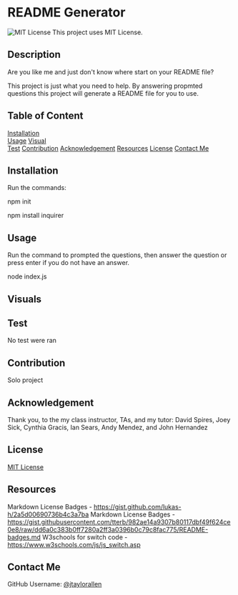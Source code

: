 # README Generator
  ![MIT License](https://img.shields.io/apm/l/atomic-design-ui.svg?)
  This project uses MIT License.
  
  ## Description
  
  Are you like me and just don't know where start on your README file?

  This project is just what you need to help. By answering propmted questions this project will generate a README file for you to use.

  <!-- [URL]() -->

  ## Table of Content
  
  [Installation](#installation)  
  [Usage](#usage)
  [Visual](#visual)  
  [Test](#test)
  [Contribution](#contribution) 
  [Acknowledgement](#acknowledgement)
  [Resources](#resources)
  [License](#license) 
  [Contact Me](#contactme)  
  
  ## Installation
  
  Run the commands:
    
  npm init 

  npm install inquirer
  
  ## Usage
  
  Run the command to prompted the questions, then answer the question or press enter if you do not have an answer. 

  node index.js

  ## Visuals

  
  ## Test
  
  No test were ran
  
  ## Contribution

  Solo project

  ## Acknowledgement

  Thank you, to the my class instructor, TAs, and my tutor: 
  David Spires, 
  Joey Sick, 
  Cynthia Gracis, 
  Ian Sears, 
  Andy Mendez, 
  and John Hernandez

  ## License
  
  [MIT License](https://github.com/tterb/atomic-design-ui/blob/master/LICENSEs)

  ## Resources

  Markdown License Badges - https://gist.github.com/lukas-h/2a5d00690736b4c3a7ba 
  Markdown License Badges - https://gist.githubusercontent.com/tterb/982ae14a9307b80117dbf49f624ce0e8/raw/dd6a0c383b0ff7280a2ff3a0396b0c79c8fac775/README-badges.md
  W3schools for switch code - https://www.w3schools.com/js/js_switch.asp
  
  ## Contact Me
  
  GitHub Username: [@jtaylorallen](https://github.com/jtaylorallen)  
   
  